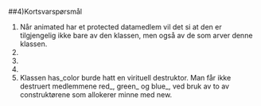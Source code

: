 ##4)Kortsvarspørsmål

1.  Når animated har et protected datamedlem vil det si at den er tilgjengelig ikke bare av den klassen,
    men også av de som arver denne klassen.
2. 
3.
4.
5.  Klassen has_color burde hatt en virituell destruktor. Man får ikke destruert medlemmene red_, green_ og blue_, 
    ved bruk av to av construktørene som allokerer minne med new.
